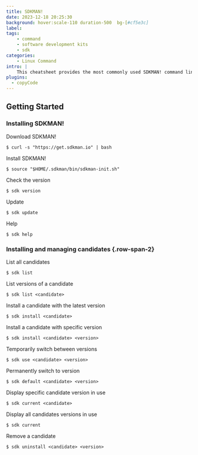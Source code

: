 ```yaml
---
title: SDKMAN!
date: 2023-12-18 20:25:30
background: hover:scale-110 duration-500  bg-[#cf5e3c]
label: 
tags: 
    - command
    - software development kits
    - sdk
categories:
    - Linux Command
intro: |
    This cheatsheet provides the most commonly used SDKMAN! command line instructions
plugins:
  - copyCode
---
```


Getting Started
---------------

### Installing SDKMAN!
Download SDKMAN!
``` shell script
$ curl -s "https://get.sdkman.io" | bash
```

Install SDKMAN!
``` shell script
$ source "$HOME/.sdkman/bin/sdkman-init.sh"
```

Check the version
``` shell script
$ sdk version
```

Update
``` shell script
$ sdk update
```

Help
``` shell script
$ sdk help
```


### Installing and managing candidates {.row-span-2}
List all candidates
``` shell script
$ sdk list
```

List versions of a candidate
``` shell script
$ sdk list <candidate>
```

Install a candidate with the latest version
``` shell script
$ sdk install <candidate>
```

Install a candidate with specific version
``` shell script
$ sdk install <candidate> <version>
```

Temporarily switch between versions
``` shell script
$ sdk use <candidate> <version>
```

Permanently switch to version
``` shell script
$ sdk default <candidate> <version>
```

Display specific candidate version in use
``` shell script
$ sdk current <candidate>
```

Display all candidates versions in use
``` shell script
$ sdk current
```

Remove a candidate
``` shell script
$ sdk uninstall <candidate> <version>
```
